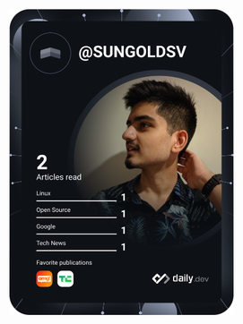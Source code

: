 <a href="https://github.com/SUNGOLDSV/"><img src="https://github.com/SUNGOLDSV/SUNGOLDSV/blob/main/devcard.svg" width="400" alt="Suraaj Vashisht's Dev Card"/></a>
